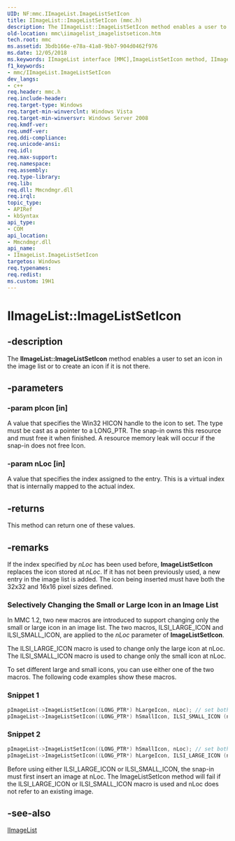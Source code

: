 ```yaml
---
UID: NF:mmc.IImageList.ImageListSetIcon
title: IImageList::ImageListSetIcon (mmc.h)
description: The IImageList::ImageListSetIcon method enables a user to set an icon in the image list or to create an icon if it is not there.
old-location: mmc\iimagelist_imagelistseticon.htm
tech.root: mmc
ms.assetid: 3bdb166e-e78a-41a8-9bb7-904d0462f976
ms.date: 12/05/2018
ms.keywords: IImageList interface [MMC],ImageListSetIcon method, IImageList.ImageListSetIcon, IImageList::ImageListSetIcon, ImageListSetIcon, ImageListSetIcon method [MMC], ImageListSetIcon method [MMC],IImageList interface, _slate_iimagelist_imagelistseticon, mmc.iimagelist_imagelistseticon, mmc/IImageList::ImageListSetIcon
f1_keywords:
- mmc/IImageList.ImageListSetIcon
dev_langs:
- c++
req.header: mmc.h
req.include-header: 
req.target-type: Windows
req.target-min-winverclnt: Windows Vista
req.target-min-winversvr: Windows Server 2008
req.kmdf-ver: 
req.umdf-ver: 
req.ddi-compliance: 
req.unicode-ansi: 
req.idl: 
req.max-support: 
req.namespace: 
req.assembly: 
req.type-library: 
req.lib: 
req.dll: Mmcndmgr.dll
req.irql: 
topic_type:
- APIRef
- kbSyntax
api_type:
- COM
api_location:
- Mmcndmgr.dll
api_name:
- IImageList.ImageListSetIcon
targetos: Windows
req.typenames: 
req.redist: 
ms.custom: 19H1
---
```


# IImageList::ImageListSetIcon


## -description


The <b>IImageList::ImageListSetIcon</b> method enables a user to set an icon in the image list or to create an icon if it is not there.


## -parameters




### -param pIcon [in]

A value that specifies the Win32
      HICON handle to the icon to set. The type must be cast as a pointer to a LONG_PTR. The snap-in owns this resource and must free it when finished. A resource memory leak will occur if the snap-in does not free Icon.


### -param nLoc [in]

A value that specifies the index assigned to the entry. This is a virtual index that is internally mapped to the actual index.


## -returns



This method can return one of these values.




## -remarks



If the index specified by <i>nLoc</i> has been used before, 
<b>ImageListSetIcon</b> replaces the icon stored at <i>nLoc</i>. If it has not been previously used, a new entry in the image list is added. The icon being inserted must have both the 32x32 and 16x16 pixel sizes defined.

<h3><a id="Selectively_Changing_the_Small_or_Large_Icon_in_an_Image_List"></a><a id="selectively_changing_the_small_or_large_icon_in_an_image_list"></a><a id="SELECTIVELY_CHANGING_THE_SMALL_OR_LARGE_ICON_IN_AN_IMAGE_LIST"></a>Selectively Changing the Small or Large Icon in an Image List</h3>
In MMC 1.2, two new macros are introduced to support changing only the small or large icon in an image list. The two macros, ILSI_LARGE_ICON and ILSI_SMALL_ICON, are applied to the <i>nLoc</i> parameter of 
<b>ImageListSetIcon</b>.

The ILSI_LARGE_ICON macro is used to change only the large icon at nLoc. The ILSI_SMALL_ICON macro is used to change only the small icon at nLoc.

To set different large and small icons, you can use either one of the two macros. The following code examples show these macros.

<h3><a id="Snippet_1"></a><a id="snippet_1"></a><a id="SNIPPET_1"></a>Snippet 1</h3>

```cpp
pImageList->ImageListSetIcon((LONG_PTR*) hLargeIcon, nLoc); // set both
pImageList->ImageListSetIcon((LONG_PTR*) hSmallIcon, ILSI_SMALL_ICON (nLoc)); // change small
```


<h3><a id="Snippet_2"></a><a id="snippet_2"></a><a id="SNIPPET_2"></a>Snippet 2</h3>

```cpp
pImageList->ImageListSetIcon((LONG_PTR*) hSmallIcon, nLoc); // set both
pImageList->ImageListSetIcon((LONG_PTR*) hLargeIcon, ILSI_LARGE_ICON (nLoc)); // change large
```


Before using either ILSI_LARGE_ICON or ILSI_SMALL_ICON, the snap-in must first insert an image at nLoc. The 
ImageListSetIcon method will fail if the ILSI_LARGE_ICON or ILSI_SMALL_ICON macro is used and nLoc does not refer to an existing image.




## -see-also




<a href="https://docs.microsoft.com/windows/desktop/api/mmc/nn-mmc-iimagelist">IImageList</a>
 

 

